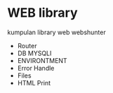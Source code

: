 # WEB library
kumpulan library web webshunter
- Router
- DB MYSQLI
- ENVIRONTMENT
- Error Handle
- Files
- HTML Print
